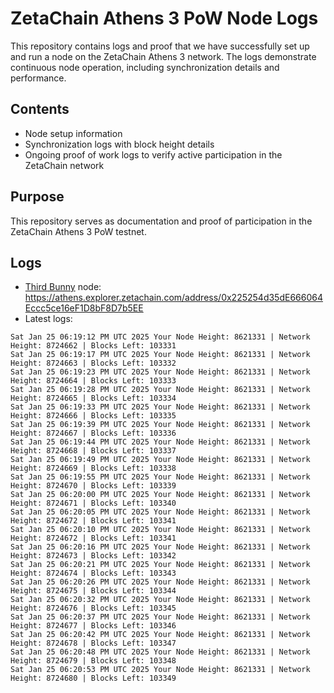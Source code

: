 # ZetaChain Athens 3 PoW Node Logs
This repository contains logs and proof that we have successfully set up and run a node on the ZetaChain Athens 3 network. The logs demonstrate continuous node operation, including synchronization details and performance.

## Contents
- Node setup information
- Synchronization logs with block height details
- Ongoing proof of work logs to verify active participation in the ZetaChain network

## Purpose
This repository serves as documentation and proof of participation in the ZetaChain Athens 3 PoW testnet.

## Logs

- [Third Bunny](https://thirdbunny.xyz/) node: https://athens.explorer.zetachain.com/address/0x225254d35dE666064Eccc5ce16eF1D8bF8D7b5EE
- Latest logs:
```
Sat Jan 25 06:19:12 PM UTC 2025 Your Node Height: 8621331 | Network Height: 8724662 | Blocks Left: 103331
Sat Jan 25 06:19:17 PM UTC 2025 Your Node Height: 8621331 | Network Height: 8724663 | Blocks Left: 103332
Sat Jan 25 06:19:23 PM UTC 2025 Your Node Height: 8621331 | Network Height: 8724664 | Blocks Left: 103333
Sat Jan 25 06:19:28 PM UTC 2025 Your Node Height: 8621331 | Network Height: 8724665 | Blocks Left: 103334
Sat Jan 25 06:19:33 PM UTC 2025 Your Node Height: 8621331 | Network Height: 8724666 | Blocks Left: 103335
Sat Jan 25 06:19:39 PM UTC 2025 Your Node Height: 8621331 | Network Height: 8724667 | Blocks Left: 103336
Sat Jan 25 06:19:44 PM UTC 2025 Your Node Height: 8621331 | Network Height: 8724668 | Blocks Left: 103337
Sat Jan 25 06:19:49 PM UTC 2025 Your Node Height: 8621331 | Network Height: 8724669 | Blocks Left: 103338
Sat Jan 25 06:19:55 PM UTC 2025 Your Node Height: 8621331 | Network Height: 8724670 | Blocks Left: 103339
Sat Jan 25 06:20:00 PM UTC 2025 Your Node Height: 8621331 | Network Height: 8724671 | Blocks Left: 103340
Sat Jan 25 06:20:05 PM UTC 2025 Your Node Height: 8621331 | Network Height: 8724672 | Blocks Left: 103341
Sat Jan 25 06:20:10 PM UTC 2025 Your Node Height: 8621331 | Network Height: 8724672 | Blocks Left: 103341
Sat Jan 25 06:20:16 PM UTC 2025 Your Node Height: 8621331 | Network Height: 8724673 | Blocks Left: 103342
Sat Jan 25 06:20:21 PM UTC 2025 Your Node Height: 8621331 | Network Height: 8724674 | Blocks Left: 103343
Sat Jan 25 06:20:26 PM UTC 2025 Your Node Height: 8621331 | Network Height: 8724675 | Blocks Left: 103344
Sat Jan 25 06:20:32 PM UTC 2025 Your Node Height: 8621331 | Network Height: 8724676 | Blocks Left: 103345
Sat Jan 25 06:20:37 PM UTC 2025 Your Node Height: 8621331 | Network Height: 8724677 | Blocks Left: 103346
Sat Jan 25 06:20:42 PM UTC 2025 Your Node Height: 8621331 | Network Height: 8724678 | Blocks Left: 103347
Sat Jan 25 06:20:48 PM UTC 2025 Your Node Height: 8621331 | Network Height: 8724679 | Blocks Left: 103348
Sat Jan 25 06:20:53 PM UTC 2025 Your Node Height: 8621331 | Network Height: 8724680 | Blocks Left: 103349
```
